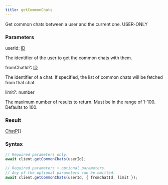 ```yaml
---
title: getCommonChats
---
```


Get common chats between a user and the current one.<span class="select-none"> <span class="inline-flex w-fit items-center"><span class="w-fit bg-dbt px-1.5 rounded-md select-none text-fgt text-[10px]">USER-ONLY</span></span> </span>

### Parameters 

<div class="flex flex-col gap-3"><div><div class="font-mono" id="p_userId" data-anchor><span class="font-bold">userId</span><span class="opacity-50">:</span> <a href="/gh/types/id"  >ID</a></div><div class="pl-3"><div class="no-margin">

The identifier of the user to get the common chats with them.

</div></div></div><div class="flex flex-col gap-3"><div><div class="flex gap-2"><div class="font-mono p" id="p_fromChatId" data-anchor><span class="font-bold">fromChatId</span><span class="opacity-50"><span title="Optional" class="cursor-help">?</span>:</span> <a href="/gh/types/id"  >ID</a></div></div><div class="pl-3"><div class="no-margin">

The identifier of a chat. If specified, the list of common chats will be fetched from that chat.

</div></div></div><div><div class="flex gap-2"><div class="font-mono p" id="p_limit" data-anchor><span class="font-bold">limit</span><span class="opacity-50"><span title="Optional" class="cursor-help">?</span>:</span> <span>number</span></div></div><div class="pl-3"><div class="no-margin">

The maximum number of results to return. Must be in the range of 1-100. Defaults to 100.

</div></div></div></div></div>

### Result 

<div class="font-mono"><a href="/gh/types/chatp"  >ChatP</a><span class="opacity-50">[]</span></div>

### Syntax

```ts
// Required parameters only.
await client.getCommonChats(userId);

// Required parameters + optional parameters.
// Any of the optional parameters can be omitted.
await client.getCommonChats(userId, { fromChatId, limit });
```



